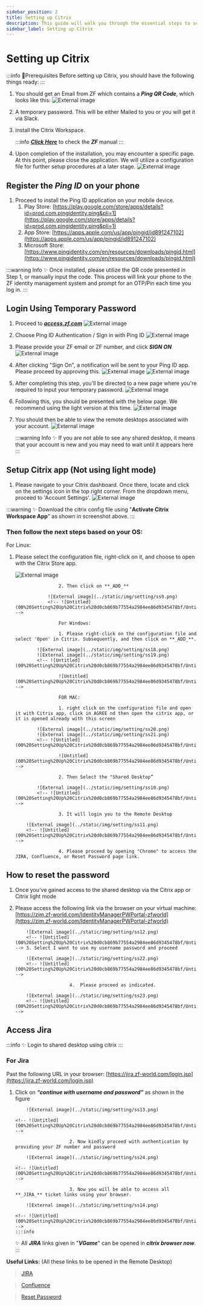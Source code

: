 ```yaml
---
sidebar_position: 2
title: Setting up Citrix
description: This guide will walk you through the essential steps to set up your development environment and get started with the project.
sidebar_label: Setting up Citrix
---
```


# Setting up Citrix

<aside>
:::info 📒Prerequisites
Before setting up Citrix, you should have the following things ready:
:::

</aside>

1. You should get an Email from ZF which contains a **_Ping QR Code_**, which looks like this:
![External image](../static/img/setting/ss1.png)
<!-- ![Untitled](00%20Setting%20Up%20Citrix%20d0cb869b77554a2984ee86d9345478bf/Untitled.png) -->

2. A temporary password. This will be either Mailed to you or you will get it via Slack.
3. install the Citrix Workspace.

   :::info
   [**_Click Here_**](https://res.craft.do/user/full/94b827d2-fdca-b35d-bc98-6f51011fcb80/doc/0F2337E6-EA18-4B38-8DE4-CF522D3B2DEC/87C593A6-52FC-4C4B-9A5C-72488502AD8D_2/HDM8HYeIxPKP5V3ep31xMFZhxoXFubg8GxFYaWm5oAsz/01%20HowTo_InstallCitrixWorkspaceApp%201.pdf) to check the **_ZF_** manual
   :::

4. Upon completion of the installation, you may encounter a specific page. At this point, please close the application. We will utilize a configuration file for further setup procedures at a later stage.
![External image](../static/img/setting/ss2.png)
<!-- ![Untitled](00%20Setting%20Up%20Citrix%20d0cb869b77554a2984ee86d9345478bf/Untitled%201.png) -->

## Register the **_Ping ID_** on your phone

1. Proceed to install the Ping ID application on your mobile device.
   1. Play Store: [https://play.google.com/store/apps/details?id=prod.com.pingidentity.ping&pli=1](https://play.google.com/store/apps/details?id=prod.com.pingidentity.ping&pli=1)
   2. App Store: [https://apps.apple.com/us/app/pingid/id891247102](https://apps.apple.com/us/app/pingid/id891247102)
   3. Microsoft Store: [https://www.pingidentity.com/en/resources/downloads/pingid.html](https://www.pingidentity.com/en/resources/downloads/pingid.html)

:::warning Info ✨
Once installed, please utilize the QR code presented in Step 1, or manually input the code. This process will link your phone to the ZF identity management system and prompt for an OTP/Pin each time you log in.
:::

## Login Using Temporary Password

1. Proceed to [**_access.zf.com_**](http://access.zf.com/)
![External image](../static/img/setting/ss3.png)
<!-- ![Untitled](00%20Setting%20Up%20Citrix%20d0cb869b77554a2984ee86d9345478bf/Untitled%202.png) -->

2. Choose Ping ID Authentication / Sign in with Ping ID
![External image](../static/img/setting/ss4.png)
<!-- ![Untitled](00%20Setting%20Up%20Citrix%20d0cb869b77554a2984ee86d9345478bf/Untitled%203.png) -->

3. Please provide your ZF email or ZF number, and click **_SIGN ON_**
![External image](../static/img/setting/ss5.png)
<!-- ![Untitled](00%20Setting%20Up%20Citrix%20d0cb869b77554a2984ee86d9345478bf/Untitled%204.png) -->

4. After clicking "Sign On", a notification will be sent to your Ping ID app. Please proceed by approving this.
![External image](../static/img/setting/ss25.png)
![External image](../static/img/setting/ss15.png)
<!-- ![Untitled](00%20Setting%20Up%20Citrix%20d0cb869b77554a2984ee86d9345478bf/Untitled%205.png)

![Untitled](00%20Setting%20Up%20Citrix%20d0cb869b77554a2984ee86d9345478bf/Untitled%206.png) -->

5. After completing this step, you'll be directed to a new page where you're required to input your temporary password.
![External image](../static/img/setting/ss6.png)
<!-- ![Untitled](00%20Setting%20Up%20Citrix%20d0cb869b77554a2984ee86d9345478bf/Untitled%207.png)
 -->

6. Following this, you should be presented with the below page. We recommend using the light version at this time.
![External image](../static/img/setting/ss16.png)
<!-- ![Untitled](00%20Setting%20Up%20Citrix%20d0cb869b77554a2984ee86d9345478bf/Untitled%208.png) -->

7. You should then be able to view the remote desktops associated with your account.
   ![External image](../static/img/setting/ss7.png)
      <!-- ![Untitled](00%20Setting%20Up%20Citrix%20d0cb869b77554a2984ee86d9345478bf/Untitled%209.png) -->

      <aside>
      :::warning Info
      ✨ If you are not able to see any shared desktop, it means that your account is new and you may
      need to wait until it appears here
      :::

      </aside>

## Setup Citrix app (Not using light mode)

1.  Please navigate to your Citrix dashboard. Once there, locate and click on the settings icon in the top right corner. From the dropdown menu, proceed to 'Account Settings'.
    ![External image](../static/img/setting/ss17.png)
    <!-- ![Untitled](00%20Setting%20Up%20Citrix%20d0cb869b77554a2984ee86d9345478bf/Untitled%2010.png) -->

:::warning
✨ Download the citrix config file using "**Activate Citrix Workspace App**" as shown in screenshot above.
:::

### Then follow the next steps based on your OS:

For Linux:

1.  Please select the configuration file, right-click on it, and choose to open with the Citrix Store app.

    ![External image](../static/img/setting/ss8.png)
    <!-- ![Untitled](00%20Setting%20Up%20Citrix%20d0cb869b77554a2984ee86d9345478bf/Untitled%2011.png) -->

                        2. Then click on **_ADD_**

                    ![External image](../static/img/setting/ss9.png)
                    <!-- ![Untitled](00%20Setting%20Up%20Citrix%20d0cb869b77554a2984ee86d9345478bf/Untitled%2012.png) -->

                        For Windows:

                        1. Please right-click on the configuration file and select 'Open' in Citrix. Subsequently, and then click on **_ADD_**.

                ![External image](../static/img/setting/ss18.png)
                ![External image](../static/img/setting/ss19.png)
                <!-- ![Untitled](00%20Setting%20Up%20Citrix%20d0cb869b77554a2984ee86d9345478bf/Untitled%2013.png)

                        ![Untitled](00%20Setting%20Up%20Citrix%20d0cb869b77554a2984ee86d9345478bf/Untitled%2014.png) -->

                        FOR MAC:

                        1. right click on the configuration file and open it with Citrix app, click in AGREE nd then open the citrix app, or it is opened already with this screen

                ![External image](../static/img/setting/ss20.png)
                ![External image](../static/img/setting/ss21.png)
                <!-- ![Untitled](00%20Setting%20Up%20Citrix%20d0cb869b77554a2984ee86d9345478bf/Untitled%2015.png)

                        ![Untitled](00%20Setting%20Up%20Citrix%20d0cb869b77554a2984ee86d9345478bf/Untitled%2016.png) -->

                        2. Then Select the "Shared Desktop”

                ![External image](../static/img/setting/ss10.png)
                <!-- ![Untitled](00%20Setting%20Up%20Citrix%20d0cb869b77554a2984ee86d9345478bf/Untitled%2017.png) -->

                        3. It will login you to the Remote Desktop

            ![External image](../static/img/setting/ss11.png)
            <!-- ![Untitled](00%20Setting%20Up%20Citrix%20d0cb869b77554a2984ee86d9345478bf/Untitled%2018.png) -->

                        4. Please proceed by opening "Chrome" to access the JIRA, Confluence, or Reset Password page link.

## How to reset the password

1.  Once you've gained access to the shared desktop via the Citrix app or Citrix light mode
2.  Please access the following link via the browser on your virtual machine:
    [https://zim.zf-world.com/IdentityManagerPWPortal-zfworld](https://zim.zf-world.com/IdentityManagerPWPortal-zfworld)

            ![External image](../static/img/setting/ss12.png)
            <!-- ![Untitled](00%20Setting%20Up%20Citrix%20d0cb869b77554a2984ee86d9345478bf/Untitled%2019.png) --> 3. Select I want to use my username password and proceed

            ![External image](../static/img/setting/ss22.png)
            <!-- ![Untitled](00%20Setting%20Up%20Citrix%20d0cb869b77554a2984ee86d9345478bf/Untitled%2020.png) -->

                            4.  Please proceed as indicated.

            ![External image](../static/img/setting/ss23.png)
            <!-- ![Untitled](00%20Setting%20Up%20Citrix%20d0cb869b77554a2984ee86d9345478bf/Untitled%2021.png) -->

## Access Jira

:::info
✨ Login to shared desktop using citrix
:::

### For Jira

Past the following URL in your browser: [https://jira.zf-world.com/login.jsp](https://jira.zf-world.com/login.jsp)

1.  Click on **_“continue with username and password”_** as shown in the figure

            ![External image](../static/img/setting/ss13.png)

        <!-- ![Untitled](00%20Setting%20Up%20Citrix%20d0cb869b77554a2984ee86d9345478bf/Untitled%2022.png) -->

                            2. Now kindly proceed with authentication by providing your ZF number and password

            ![External image](../static/img/setting/ss24.png)

        <!-- ![Untitled](00%20Setting%20Up%20Citrix%20d0cb869b77554a2984ee86d9345478bf/Untitled%2023.png) -->

                            3. Now you will be able to access all **_JIRA_** ticket links using your browser.

            ![External image](../static/img/setting/ss14.png)

        <!-- ![Untitled](00%20Setting%20Up%20Citrix%20d0cb869b77554a2984ee86d9345478bf/Untitled%2024.png) -->
        :::info

    ✨ All **_JIRA_** links given in "**_VGame_**" can be opened in **_citrix browser now_**.
    :::

**Useful Links:** (All these links to be opened in the Remote Desktop)

> [JIRA](https://jira.zf-world.com/login.jsp)

> [Confluence](https://confluence.zf-world.com/)

> [Reset Password](https://zim.zf-world.com/IdentityManagerPWPortal-zfworld)
